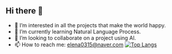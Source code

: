 ## Hi there 👋

<!--
**ocean010315/ocean010315** is a ✨ _special_ ✨ repository because its `README.md` (this file) appears on your GitHub profile.

Here are some ideas to get you started:
-->
- 🔭 I’m interested in all the projects that make the world happy.
- 🌱 I’m currently learning Natural Language Process.
- 👯 I’m looking to collaborate on a project using AI.
- 📫 How to reach me: elena0315@naver.com
[![Top Langs](https://github-readme-stats.vercel.app/api/top-langs/?username=ocean010315)](https://github.com/anuraghazra/github-readme-stats)
